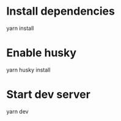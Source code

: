 # Install dependencies
yarn install

# Enable husky
yarn husky install

# Start dev server
yarn dev
